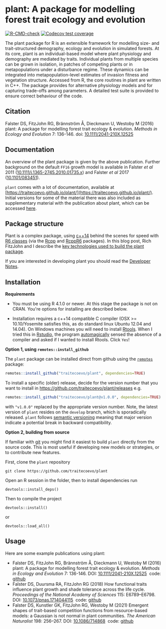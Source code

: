 # plant: A package for modelling forest trait ecology and evolution

<!-- badges: start -->
[![R-CMD-check](https://github.com/traitecoevo/plant/workflows/R-CMD-check/badge.svg)](https://github.com/traitecoevo/plant/master)
[![Codecov test coverage](https://codecov.io/gh/traitecoevo/plant/branch/master/graph/badge.svg)](https://codecov.io/gh/traitecoevo/plant?branch=master)
<!-- badges: end -->

The plant package for R is an extensible framework for modelling size- and trait-structured demography, ecology and evolution in simulated forests. At its core, plant is an individual-based model where plant physiology and demography are mediated by traits. Individual plants from multiple species can be grown in isolation, in patches of competing plants or in metapopulations under a disturbance regime. These dynamics can be integrated into metapopulation-level estimates of invasion fitness and vegetation structure. Accessed from R, the core routines in plant are written in C++. The package provides for alternative physiology models and for capturing trade-offs among parameters. A detailed test suite is provided to ensure correct behaviour of the code.

## Citation

Falster DS, FitzJohn RG, Brännström Å, Dieckmann U, Westoby M (2016) plant: A package for modelling forest trait ecology & evolution. *Methods in Ecology and Evolution* 7: 136-146. doi: [10.1111/2041-210X.12525](http://doi.org/10.1111/2041-210X.12525)

## Documentation

An overview of the plant package is given by the above publication. Further background on the default `FF16` growth model is available in Falster *et al* 2011 ([10.1111/j.1365-2745.2010.01735.x](http://doi.org/10.1111/j.1365-2745.2010.01735.x)) and Falster *et al* 2017 ([10.1101/083451](http://doi.org/10.1101/083451)).

`plant` comes with a lot of documentation, available at [https://traitecoevo.github.io/plant/](https://traitecoevo.github.io/plant/). Initial versions for some of the material there was also  included as supplementary material with the publication about plant, which can be accessed [here](http://onlinelibrary.wiley.com/doi/10.1111/2041-210X.12525/abstract#footer-support-info). 

## Package structure

Plant is a complex package, using [c++14](https://en.wikipedia.org/wiki/C%2B%2B14) behind the scenes for speed with [R6 classes](https://cran.r-project.org/web/packages/R6/vignettes/Introduction.html) (via the [Rcpp](https://cran.r-project.org/web/packages/Rcpp/index.html) and [RcppR6](https://github.com/richfitz/RcppR6) packages).  In this blog post, Rich FitzJohn and I describe the [key technologies used to build the plant package](https://methodsblog.wordpress.com/2016/02/23/plant/). 

If you are interested in developing plant you should read the [Developer Notes](https://traitecoevo.github.io/plant/articles/developer_notes.html).

## Installation

**Requirements**

- You must be using R 4.1.0 or newer. At this stage the package is not on CRAN. You're options for installing are described below.

- Installation requires a c++14 compatible C compiler (OSX >= 10.10/Yosemite satisfies this, as do standard linux Ubuntu 12.04 and 14.04). On Windows machines you will need to install [Rtools](http://cran.r-project.org/bin/windows/Rtools/). When I tried this in [Rstudio](https://www.rstudio.com/), the program [automagically](https://en.oxforddictionaries.com/definition/automagically) sensed the absence of a compiler and asked if I wanted to install Rtools. Click `Yes`!

**Option 1, using `remotes::install_github`**

The `plant` package can be installed direct from github using the [`remotes`](https://cran.r-project.org/web/packages/remotes/index.html) package:

```r
remotes::install_github("traitecoevo/plant", dependencies=TRUE)
```

To install a specific (older) release, decide for the version number that you want to install in https://github.com/traitecoevo/plant/releases  e.g.

```r
remotes::install_github("traitecoevo/plant@v1.0.0", dependencies=TRUE)
```

with `"v1.0.0"` replaced by the appropriate version number. Note, the latest version of `plant` resides on the `develop` branch, which is sporadically released. `plant` follows [semantic versioning](https://semver.org/) meaning that major version indicate a potential break in backward compatibility.

**Option 2, building from source**

If familiar with [git](https://git-scm.com/) you might find it easiest to build `plant` directly from the source code. This is most useful if developing new models or strategies, or to contribute new features.

First, clone the `plant` repository

```
git clone https://github.com/traitecoevo/plant
```

Open an R session in the folder, then to install dependencies run

```
devtools::install_deps()
```

Then to compile the project

```
devtools::install()
```
or 

```
devtools::load_all()
```

## Usage

Here are some example publications using plant:

- Falster DS, FitzJohn RG, Brännström Å, Dieckmann U, Westoby M (2016) plant: A package for modelling forest trait ecology & evolution. *Methods in Ecology and Evolution* 7: 136-146. DOI: [10.1111/2041-210X.12525](http://doi.org/10.1111/2041-210X.12525)&nbsp; code: [github](https://github.com/traitecoevo/plant_paper)
- Falster DS, Duursma RA, FitzJohn RG (2018) How functional traits influence plant growth and shade tolerance across the life cycle. *Proceedings of the National Academy of Sciences* 115: E6789–E6798. DOI: [10.1073/pnas.1714044115](http://doi.org/10.1073/pnas.1714044115)&nbsp; code: [github](https://github.com/traitecoevo/growth_trajectories)
- Falster DS, Kunstler GK, FitzJohn RG, Westoby M (2021) Emergent shapes of trait-based competition functions from resource-based models: a Gaussian is not normal in plant communities. *The American Naturalist* 198: 256–267. DOI: [10.1086/714868](http://doi.org/10.1086/714868)&nbsp; code: [github](https://github.com/traitecoevo/competition_kernels)


